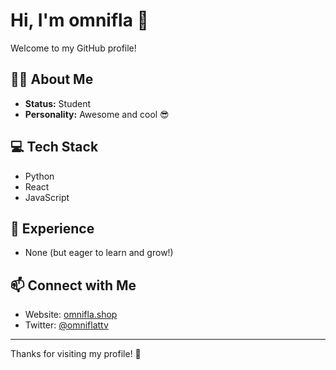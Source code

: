 # Hi, I'm omnifla 👋

Welcome to my GitHub profile!

## 👨‍🎓 About Me

- **Status:** Student
- **Personality:** Awesome and cool 😎

## 💻 Tech Stack

- Python
- React
- JavaScript

## 🌱 Experience

- None (but eager to learn and grow!)

## 📫 Connect with Me

- Website: [omnifla.shop](https://omnifla.shop)
- Twitter: [@omniflattv](https://twitter.com/omniflattv)

---

Thanks for visiting my profile! 🚀
